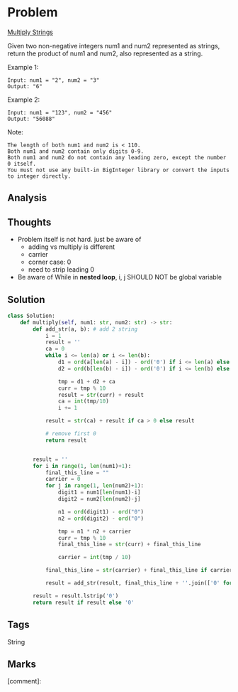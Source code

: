 # Problem

[Multiply Strings](https://leetcode.com/problems/multiply-strings)

Given two non-negative integers num1 and num2 represented as strings, return the product of num1 and num2, also represented as a string.

Example 1:

```text
Input: num1 = "2", num2 = "3"
Output: "6"
```

Example 2:

```text
Input: num1 = "123", num2 = "456"
Output: "56088"
```

Note:

```text
The length of both num1 and num2 is < 110.
Both num1 and num2 contain only digits 0-9.
Both num1 and num2 do not contain any leading zero, except the number 0 itself.
You must not use any built-in BigInteger library or convert the inputs to integer directly.
```

## Analysis

## Thoughts

* Problem itself is not hard. just be aware of 
  * adding vs multiply is different
  * carrier 
  * corner case: 0
  * need to strip leading 0
* Be aware of While in **nested loop**, i, j SHOULD NOT be global variable 

## Solution

```python
class Solution:
    def multiply(self, num1: str, num2: str) -> str:
        def add_str(a, b): # add 2 string 
            i = 1            
            result = ''
            ca = 0
            while i <= len(a) or i <= len(b):
                d1 = ord(a[len(a) - i]) - ord('0') if i <= len(a) else 0
                d2 = ord(b[len(b) - i]) - ord('0') if i <= len(b) else 0

                tmp = d1 + d2 + ca
                curr = tmp % 10
                result = str(curr) + result
                ca = int(tmp/10)
                i += 1

            result = str(ca) + result if ca > 0 else result

            # remove first 0            
            return result


        result = ''       
        for i in range(1, len(num1)+1):
            final_this_line = ""
            carrier = 0
            for j in range(1, len(num2)+1):
                digit1 = num1[len(num1)-i]
                digit2 = num2[len(num2)-j]

                n1 = ord(digit1) - ord("0")
                n2 = ord(digit2) - ord("0")

                tmp = n1 * n2 + carrier
                curr = tmp % 10
                final_this_line = str(curr) + final_this_line

                carrier = int(tmp / 10)

            final_this_line = str(carrier) + final_this_line if carrier > 0 else final_this_line

            result = add_str(result, final_this_line + ''.join(['0' for _ in range(i-1)]))

        result = result.lstrip('0')
        return result if result else '0'
```

## Tags

String

## Marks

\[comment\]: 

